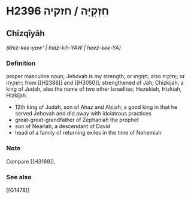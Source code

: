# H2396 חִזְקִיָּה / חזקיה

## Chizqîyâh

_(khiz-kee-yaw' | hidz-kih-YAW | heez-kee-YA)_

### Definition

proper masculine noun; Jehovah is my strength; or חִזְקִיָּהוּ; also יְחִזְקִיָּה; or יְחִזְקִיָּהוּ; from [[H2388]] and [[H3050]]; strengthened of Jah; Chizkijah, a king of Judah, also the name of two other Israelites; Hezekiah, Hizkiah, Hizkijah.

- 12th king of Judah, son of Ahaz and Abijah; a good king in that he served Jehovah and did away with idolatrous practices
- great-great-grandfather of Zephaniah the prophet
- son of Neariah, a descendant of David
- head of a family of returning exiles in the time of Nehemiah


### Note

Compare [[H3169]].

### See also

[[G1478]]

